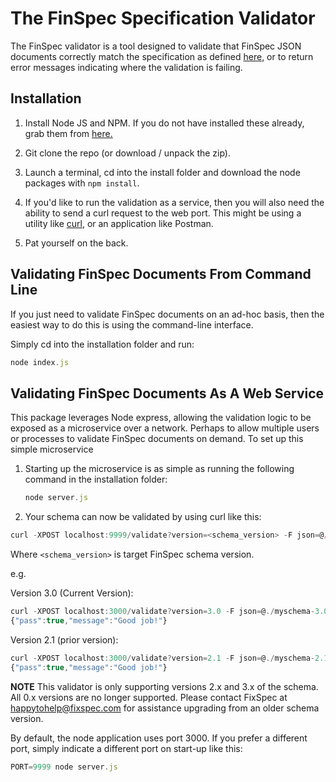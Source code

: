 # The FinSpec Specification Validator

The FinSpec validator is a tool designed to validate that FinSpec JSON documents correctly match the specification as defined [here](https://finspec.io), or to return error messages indicating where the validation is failing.

## Installation

1. Install Node JS and NPM. If you do not have installed these already, grab them from [here.](https://nodejs.org/en/download/)

2. Git clone the repo (or download / unpack the zip).

3. Launch a terminal, cd into the install folder and download the node packages with `npm install`.

4. If you'd like to run the validation as a service, then you will also need the ability to send a curl request to the web port. This might be using a utility like [curl](https://curl.haxx.se/download.html), or an application like Postman.

5. Pat yourself on the back.


## Validating FinSpec Documents From Command Line

If you just need to validate FinSpec documents on an ad-hoc basis, then the easiest way to do this is using the command-line interface.

Simply cd into the installation folder and run:

   ```js
   node index.js
   ```



## Validating FinSpec Documents As A Web Service

This package leverages Node express, allowing the validation logic to be exposed as a microservice over a network. Perhaps to allow multiple users or processes to validate FinSpec documents on demand. To set up this simple microservice 

1. Starting up the microservice is as simple as running the following command in the installation folder:

   ```js
   node server.js
   ```

2. Your schema can now be validated by using curl like this:

```js   
curl -XPOST localhost:9999/validate?version=<schema_version> -F json=@/path/to/finspec.json
```

Where `<schema_version>` is target FinSpec schema version.

e.g.

   Version 3.0 (Current Version):
   ```js
   curl -XPOST localhost:3000/validate?version=3.0 -F json=@./myschema-3.0.json
   {"pass":true,"message":"Good job!"}
   ```

   Version 2.1 (prior version):
   ```js
   curl -XPOST localhost:3000/validate?version=2.1 -F json=@./myschema-2.1.json
   {"pass":true,"message":"Good job!"}
   ```

**NOTE** This validator is only supporting versions 2.x and 3.x of the schema. All 0.x versions are no longer supported. Please contact FixSpec at happytohelp@fixspec.com for assistance upgrading from an older schema version.


By default, the node application uses port 3000. If you prefer a different port, simply indicate a different port on start-up like this:

   ```js
   PORT=9999 node server.js
   ```